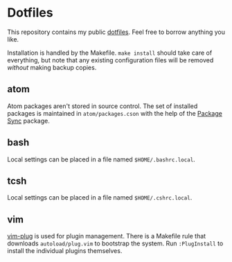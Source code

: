 # Dotfiles

This repository contains my public [dotfiles](https://dotfiles.github.io/).
Feel free to borrow anything you like.

Installation is handled by the Makefile. `make install` should take care of
everything, but note that any existing configuration files will be removed
_without_ making backup copies.

## atom

Atom packages aren't stored in source control. The set of installed packages
is maintained in `atom/packages.cson` with the help of the [Package
Sync](https://atom.io/packages/package-sync) package.

## bash

Local settings can be placed in a file named `$HOME/.bashrc.local`.

## tcsh

Local settings can be placed in a file named `$HOME/.cshrc.local`.

## vim

[vim-plug](https://github.com/junegunn/vim-plug) is used for plugin
management. There is a Makefile rule that downloads `autoload/plug.vim` to
bootstrap the system. Run `:PlugInstall` to install the individual plugins
themselves.

